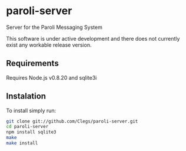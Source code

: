 paroli-server
=============

Server for the Paroli Messaging System

This software is under active development and
there does not currently exist any workable release version.

Requirements
------------

Requires Node.js v0.8.20 and sqlite3i

Instalation
-----------

To install simply run:

```bash
git clone git://github.com/Clegs/paroli-server.git  
cd paroli-server  
npm install sqlite3  
make  
make install  
```

